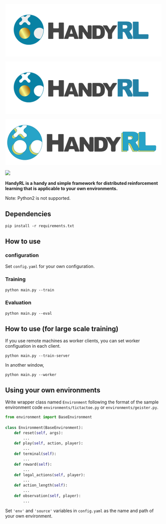![HandyRL](logo.png)

![HandyRL2](logo2.png)

![HandyRL3](logo3.png)

![](https://github.com/DeNA/HandyRL/workflows/pytest/badge.svg?branch=master)

**HandyRL is a handy and simple framework for distributed reinforcement learning that is applicable to your own environments.**

Note: Python2 is not supported.

## Dependencies
```shell
pip install -r requirements.txt
```

## How to use

### configuration

Set `config.yaml` for your own configuration.

### Training

```shell
python main.py --train
```

### Evaluation

```shell
python main.py --eval
```

## How to use (for large scale training)

If you use remote machines as worker clients, you can set worker configuation in each client.

```shell
python main.py --train-server
```

In another window,
```shell
python main.py --worker
```

## Using your own environments

Write wrapper class named `Environment` following the format of the sample environment code `environments/tictactoe.py` or `environments/geister.py`.

```python
from environment import BaseEnvironment

class Environment(BaseEnvironment):
    def reset(self, args):
        ...
    def play(self, action, player):
        ...
    def terminal(self):
        ...
    def reward(self):
        ...
    def legal_actions(self, player):
        ...
    def action_length(self):
        ...
    def observation(self, player):
        ...
```

Set `'env'` and `'source'` variables in `config.yaml` as the name and path of your own environment.
